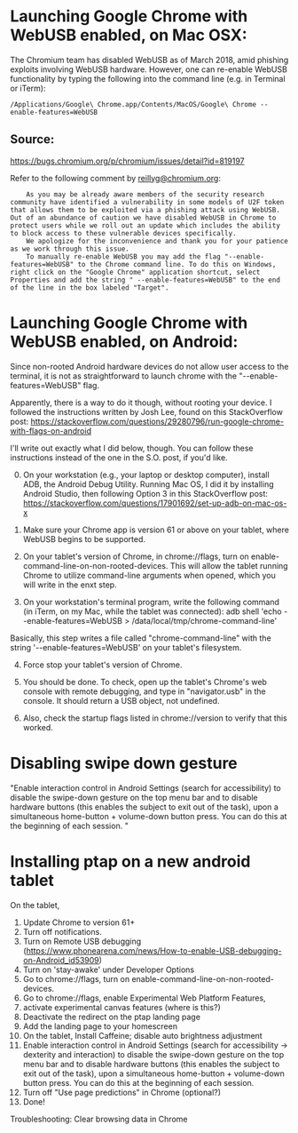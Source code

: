 # Launching Google Chrome with WebUSB enabled, on Mac OSX:

The Chromium team has disabled WebUSB as of March 2018, amid phishing exploits involving WebUSB hardware. 
However, one can re-enable WebUSB functionality by typing the following into the command line (e.g. in Terminal or iTerm): 

    /Applications/Google\ Chrome.app/Contents/MacOS/Google\ Chrome --enable-features=WebUSB

## Source: 
https://bugs.chromium.org/p/chromium/issues/detail?id=819197

Refer to the following comment by reillyg@chromium.org: 

        As you may be already aware members of the security research community have identified a vulnerability in some models of U2F token that allows them to be exploited via a phishing attack using WebUSB. Out of an abundance of caution we have disabled WebUSB in Chrome to protect users while we roll out an update which includes the ability to block access to these vulnerable devices specifically.
        We apologize for the inconvenience and thank you for your patience as we work through this issue.
        To manually re-enable WebUSB you may add the flag "--enable-features=WebUSB" to the Chrome command line. To do this on Windows, right click on the "Google Chrome" application shortcut, select Properties and add the string " --enable-features=WebUSB" to the end of the line in the box labeled "Target".


# Launching Google Chrome with WebUSB enabled, on Android:
Since non-rooted Android hardware devices do not allow user access to the terminal, it is not as straightforward to launch chrome with the "--enable-features=WebUSB" flag. 

Apparently, there is a way to do it though, without rooting your device. I followed the instructions written by Josh Lee, found on this StackOverflow post:
https://stackoverflow.com/questions/29280796/run-google-chrome-with-flags-on-android 

I'll write out exactly what I did below, though. You can follow these instructions instead of the one in the S.O. post, if you'd like. 

0. On your workstation (e.g., your laptop or desktop computer), install ADB, the Android Debug Utility. Running Mac OS, I did it by installing Android Studio, then following Option 3 in this StackOverflow post: 
https://stackoverflow.com/questions/17901692/set-up-adb-on-mac-os-x

1. Make sure your Chrome app is version 61 or above on your tablet, where WebUSB begins to be supported.
2. On your tablet's version of Chrome, in chrome://flags, turn on enable-command-line-on-non-rooted-devices. This will allow the tablet running Chrome to utilize command-line arguments when opened, which you will write in the enxt step.

3. On your workstation's terminal program, write the following command (in iTerm, on my Mac, while the tablet was connected): 
adb shell 'echo --enable-features=WebUSB > /data/local/tmp/chrome-command-line'

Basically, this step writes a file called "chrome-command-line" with the string '--enable-features=WebUSB' on your tablet's filesystem. 

4. Force stop your tablet's version of Chrome. 

5. You should be done. To check, open up the tablet's Chrome's web console with remote debugging, and type in "navigator.usb" in the console. It should return a USB object, not undefined. 

6. Also, check the startup flags listed in chrome://version to verify that this worked.



# Disabling swipe down gesture
"Enable interaction control in Android Settings (search for accessibility) to disable the swipe-down gesture on the top menu bar and to disable hardware buttons (this enables the subject to exit out of the task), upon a simultaneous home-button + volume-down button press. You can do this at the beginning of each session. "

# Installing ptap on a new android tablet

On the tablet,
1. Update Chrome to version 61+
2. Turn off notifications.
2. Turn on Remote USB debugging (https://www.phonearena.com/news/How-to-enable-USB-debugging-on-Android_id53909)
3. Turn on 'stay-awake' under Developer Options
3. Go to chrome://flags, turn on enable-command-line-on-non-rooted-devices.
4. Go to chrome://flags, enable Experimental Web Platform Features, 
5. activate experimental canvas features (where is this?)
6. Deactivate the redirect on the ptap landing page 
7. Add the landing page to your homescreen
8. On the tablet, Install Caffeine; disable auto brightness adjustment
9. Enable interaction control in Android Settings (search for accessibility -> dexterity and interaction) to disable the swipe-down gesture on the top menu bar and to disable hardware buttons (this enables the subject to exit out of the task), upon a simultaneous home-button + volume-down button press. You can do this at the beginning of each session. 
10. Turn off "Use page predictions" in Chrome (optional?)
8. Done!

Troubleshooting: 
Clear browsing data in Chrome